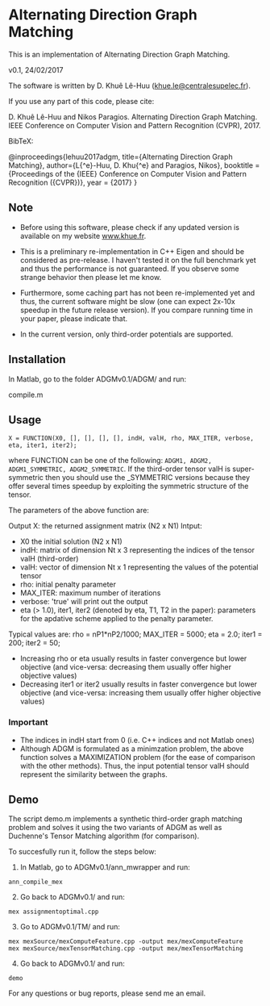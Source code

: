 # Alternating Direction Graph Matching
This is an implementation of Alternating Direction Graph Matching. 

v0.1, 24/02/2017
 
The software is written by D. Khuê Lê-Huu (khue.le@centralesupelec.fr).
 
If you use any part of this code, please cite:
 
D. Khuê Lê-Huu and Nikos Paragios. Alternating Direction Graph Matching. IEEE Conference on Computer Vision and Pattern Recognition (CVPR), 2017.

BibTeX:

@inproceedings{lehuu2017adgm,
 title={Alternating Direction Graph Matching},
 author={L{\^e}-Huu, D. Khu{\^e} and Paragios, Nikos},
 booktitle = {Proceedings of the {IEEE} Conference on Computer Vision and Pattern Recognition ({CVPR})},
 year = {2017}
}

## Note

- Before using this software, please check if 
any updated version is available on my website www.khue.fr.

- This is a preliminary re-implementation in C++ Eigen and should be 
considered as pre-release. I haven't tested it on the full benchmark yet 
and thus the performance is not guaranteed. If you observe some strange 
behavior then please let me know. 

- Furthermore, some caching part has not been re-implemented yet and thus, 
the current software might be slow (one can expect 2x-10x speedup in the 
future release version). If you compare running time in your paper, please 
indicate that.

- In the current version, only third-order potentials are supported.


## Installation

In Matlab, go to the folder ADGMv0.1/ADGM/ and run:

compile.m



## Usage
```
X = FUNCTION(X0, [], [], [], [], indH, valH, rho, MAX_ITER, verbose, eta, iter1, iter2);
```

where FUNCTION can be one of the following: ```ADGM1, ADGM2, ADGM1_SYMMETRIC, ADGM2_SYMMETRIC```.
If the third-order tensor valH is super-symmetric then you should use 
the _SYMMETRIC versions because they offer several times speedup by 
exploiting the symmetric structure of the tensor.

The parameters of the above function are:

Output X: the returned assignment matrix (N2 x N1)
Intput: 
- X0 the initial solution (N2 x N1)
- indH: matrix of dimension Nt x 3 representing the indices of the tensor valH (third-order)
- valH: vector of dimension Nt x 1 representing the values of the potential tensor
- rho: initial penalty parameter
- MAX_ITER: maximum number of iterations
- verbose: 'true' will print out the output
- eta (> 1.0), iter1, iter2 (denoted by eta, T1, T2 in the paper): parameters for 
the apdative scheme applied to the penalty parameter.

Typical values are:
rho = nP1*nP2/1000;
MAX_ITER = 5000;
eta = 2.0; 
iter1 = 200;
iter2 = 50;

+ Increasing rho or eta usually results in faster convergence but lower objective
(and vice-versa: decreasing them usually offer higher objective values) 
+ Decreasing iter1 or iter2 usually results in faster convergence but lower objective
(and vice-versa: increasing them usually offer higher objective values) 


### Important 
- The indices in indH start from 0 (i.e. C++ indices and not Matlab ones)
- Although ADGM is formulated as a minimzation problem, the above function 
solves a MAXIMIZATION problem (for the ease of comparison with the other methods). 
Thus, the input potential tensor valH should represent the similarity between the graphs.


## Demo

The script demo.m implements a synthetic third-order graph matching problem 
and solves it using the two variants of ADGM as well as Duchenne's Tensor 
Matching algorithm (for comparison).

To succesfully run it, follow the steps below:

1. In Matlab, go to ADGMv0.1/ann_mwrapper and run:
```
ann_compile_mex
```

2. Go back to ADGMv0.1/ and run:
```
mex assignmentoptimal.cpp
```

3. Go to ADGMv0.1/TM/ and run:
```
mex mexSource/mexComputeFeature.cpp -output mex/mexComputeFeature
mex mexSource/mexTensorMatching.cpp -output mex/mexTensorMatching
```

4. Go back to ADGMv0.1/ and run:
```
demo
```

For any questions or bug reports, please send me an email.
